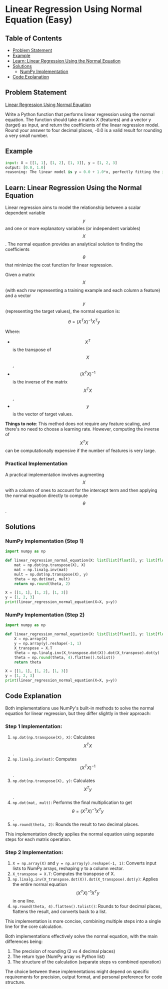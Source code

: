 # Linear Regression Using Normal Equation (Easy)

## Table of Contents

- [Problem Statement](#problem-statement)
- [Example](#example)
- [Learn: Linear Regression Using the Normal Equation](#learn-linear-regression-using-the-normal-equation)
- [Solutions](#solutions)
  - [NumPy Implementation](#numpy-implementation)
- [Code Explanation](#code-explanation)

## Problem Statement

[Linear Regression Using Normal Equation](https://www.deep-ml.com/problem/Linear%20Regression%20Using%20Normal%20Equation)

Write a Python function that performs linear regression using the normal equation. The function should take a matrix X (features) and a vector y (target) as input, and return the coefficients of the linear regression model. Round your answer to four decimal places, -0.0 is a valid result for rounding a very small number.

## Example

```python
input: X = [[1, 1], [1, 2], [1, 3]], y = [1, 2, 3]
output: [0.0, 1.0]
reasoning: The linear model is y = 0.0 + 1.0*x, perfectly fitting the input data.
```

## Learn: Linear Regression Using the Normal Equation

Linear regression aims to model the relationship between a scalar dependent variable $$y$$ and one or more explanatory variables (or independent variables) $$X$$. The normal equation provides an analytical solution to finding the coefficients $$\theta$$ that minimize the cost function for linear regression.

Given a matrix $$X$$ (with each row representing a training example and each column a feature) and a vector $$y$$ (representing the target values), the normal equation is:

$$\theta = (X^TX)^{-1}X^Ty$$

Where:
- $$X^T$$ is the transpose of $$X$$,
- $$(X^TX)^{-1}$$ is the inverse of the matrix $$X^TX$$,
- $$y$$ is the vector of target values.

**Things to note**: This method does not require any feature scaling, and there's no need to choose a learning rate. However, computing the inverse of $$X^TX$$ can be computationally expensive if the number of features is very large.

### Practical Implementation

A practical implementation involves augmenting $$X$$ with a column of ones to account for the intercept term and then applying the normal equation directly to compute $$\theta$$.

## Solutions

### NumPy Implementation (Step 1)

```python
import numpy as np

def linear_regression_normal_equation(X: list[list[float]], y: list[float]) -> list[float]:
    mat = np.dot(np.transpose(X), X)
    mat = np.linalg.inv(mat)
    mult = np.dot(np.transpose(X), y)
    theta = np.dot(mat, mult)
    return np.round(theta, 2)

X = [[1, 1], [1, 2], [1, 3]]
y = [1, 2, 3]
print(linear_regression_normal_equation(X=X, y=y))
```

### NumPy Implementation (Step 2)

```python
import numpy as np

def linear_regression_normal_equation(X: list[list[float]], y: list[float]) -> list[float]:
    X = np.array(X)
    y = np.array(y).reshape(-1, 1)
    X_transpose = X.T
    theta = np.linalg.inv(X_transpose.dot(X)).dot(X_transpose).dot(y)
    theta = np.round(theta, 4).flatten().tolist()
    return theta

X = [[1, 1], [1, 2], [1, 3]]
y = [1, 2, 3]
print(linear_regression_normal_equation(X=X, y=y))
```

## Code Explanation

Both implementations use NumPy's built-in methods to solve the normal equation for linear regression, but they differ slightly in their approach:

### Step 1 Implementation:

1. `np.dot(np.transpose(X), X)`: Calculates $$X^TX$$.
2. `np.linalg.inv(mat)`: Computes $$(X^TX)^{-1}$$.
3. `np.dot(np.transpose(X), y)`: Calculates $$X^Ty$$.
4. `np.dot(mat, mult)`: Performs the final multiplication to get $$\theta = (X^TX)^{-1}X^Ty$$.
5. `np.round(theta, 2)`: Rounds the result to two decimal places.

This implementation directly applies the normal equation using separate steps for each matrix operation.

### Step 2 Implementation:

1. `X = np.array(X)` and `y = np.array(y).reshape(-1, 1)`: Converts input lists to NumPy arrays, reshaping y to a column vector.
2. `X_transpose = X.T`: Computes the transpose of X.
3. `np.linalg.inv(X_transpose.dot(X)).dot(X_transpose).dot(y)`: Applies the entire normal equation $$(X^TX)^{-1}X^Ty$$ in one line.
4. `np.round(theta, 4).flatten().tolist()`: Rounds to four decimal places, flattens the result, and converts back to a list.

This implementation is more concise, combining multiple steps into a single line for the core calculation.

Both implementations effectively solve the normal equation, with the main differences being:
1. The precision of rounding (2 vs 4 decimal places)
2. The return type (NumPy array vs Python list)
3. The structure of the calculation (separate steps vs combined operation)

The choice between these implementations might depend on specific requirements for precision, output format, and personal preference for code structure.